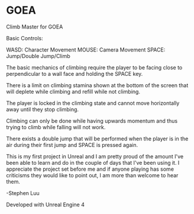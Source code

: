 # GOEA

Climb Master for GOEA

Basic Controls:

WASD: Character Movement
MOUSE: Camera Movement
SPACE: Jump/Double Jump/Climb

The basic mechanics of climbing require the player to be facing close to perpendicular to a wall face and holding
the SPACE key.

There is a limit on climbing stamina shown at the bottom of the screen that will deplete while climbing
and refill while not climbing.

The player is locked in the climbing state and cannot move horizontally away until they stop climbing.

Climbing can only be done while having upwards momentum and thus trying to climb while falling
will not work.

There exists a double jump that will be performed when the player is in the air during their first jump
and SPACE is pressed again.

This is my first project in Unreal and I am pretty proud of the amount I've been able to learn and do
in the couple of days that I've been using it. I appreciate the project set before me and if anyone
playing has some criticisms they would like to point out, I am more than welcome to hear them.

-Stephen Luu

Developed with Unreal Engine 4
